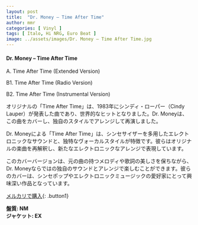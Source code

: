 ```yaml
---
layout: post
title:  "Dr. Money – Time After Time"
author: mmr
categories: [ Vinyl ]
tags: [ Italo, Hi NRG, Euro Beat ]
image: ../assets/images/Dr. Money – Time After Time.jpg
---
```


#### Dr. Money – Time After Time

A. Time After Time (Extended Version)

B1. Time After Time (Radio Version)

B2. Time After Time (Instrumental Version)

オリジナルの「Time After Time」は、1983年にシンディ・ローパー（Cindy Lauper）が発表した曲であり、世界的なヒットとなりました。Dr. Moneyは、この曲をカバーし、独自のスタイルでアレンジして再演しました。

Dr. Moneyによる「Time After Time」は、シンセサイザーを多用したエレクトロニックなサウンドと、独特なヴォーカルスタイルが特徴です。彼らはオリジナルの楽曲を再解釈し、新たなエレクトロニックなアレンジで表現しています。

このカバーバージョンは、元の曲の持つメロディや歌詞の美しさを保ちながら、Dr. Moneyならではの独自のサウンドとアレンジで楽しむことができます。彼らのカバーは、シンセポップやエレクトロニックミュージックの愛好家にとって興味深い作品となっています。


[メルカリで購入](https://jp.mercari.com/item/m70085840431){: .button1}

<div class="mt-4 mb-4 d-flex align-items-center">
<strong class="mr-1">盤質: NM</strong>
</div>
<div class="mt-4 mb-4 d-flex align-items-center">
<strong class="mr-1">ジャケット: EX</strong>
</div>
